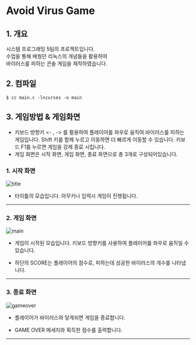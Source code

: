 # Avoid Virus Game

## 1. 개요

시스템 프로그래밍 5팀의 프로젝트입니다.   
수업을 통해 배웠던 리눅스의 개념들을 활용하여   
바이러스를 피하는 콘솔 게임을 제작하였습니다.

## 2. 컴파일
```
$ cc main.c -lncurses -o main
```
## 3. 게임방법 & 게임화면

 * 키보드 방향키 <- , -> 를 활용하여 플레이어를 좌우로 움직여 바이러스를 피하는 게임입니다. Shift 키를 함께 누르고 이동하면 더 빠르게 이동할 수 있습니다. 키보드 F1를 누르면 게임을 강제 종료 시킵니다.
 * 게임 화면은 시작 화면, 게임 화면, 종료 화면으로 총 3개로 구성되어있습니다.

### 1. 시작 화면

![title](https://user-images.githubusercontent.com/33932392/102474713-4dd7db80-409c-11eb-95e0-b9389af09b08.png)
 
 * 타이틀의 모습입니다. 아무키나 입력시 게임이 진행됩니다.

****************************

### 2. 게임 화면

![main](https://user-images.githubusercontent.com/33932392/102474896-8d9ec300-409c-11eb-9984-3e662d615562.png)

- 게임이 시작된 모습입니다. 키보드 방향키를 사용하여 플레이어를 좌우로 움직일 수 있습니다.

- 하단의 SCORE는 플레이어의 점수로, 피하는데 성공한 바이러스의 개수를 나타냅니다.

*****************************

### 3. 종료 화면

![gameover](https://user-images.githubusercontent.com/33932392/102475093-c8a0f680-409c-11eb-80a6-132531536194.png)

- 플레이어가 바이러스와 닿게되면 게임을 종료합니다.

- GAME OVER 메세지와 획득한 점수를 출력합니다.

******************************

